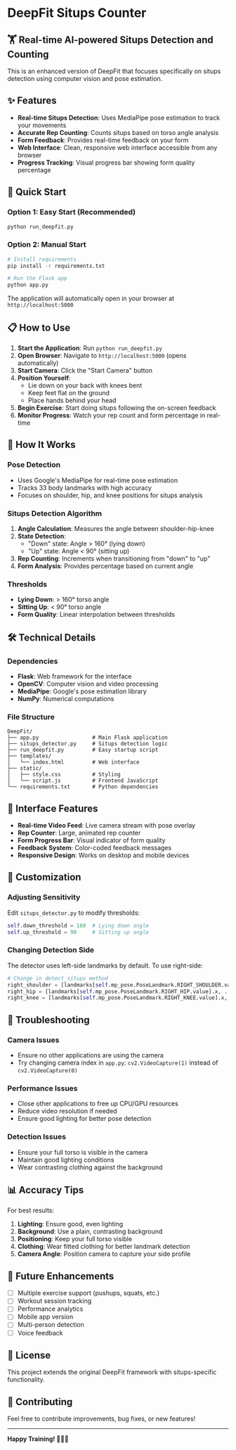 # DeepFit Situps Counter

## 🏋️ Real-time AI-powered Situps Detection and Counting

This is an enhanced version of DeepFit that focuses specifically on situps detection using computer vision and pose estimation.

## ✨ Features

- **Real-time Situps Detection**: Uses MediaPipe pose estimation to track your movements
- **Accurate Rep Counting**: Counts situps based on torso angle analysis
- **Form Feedback**: Provides real-time feedback on your form
- **Web Interface**: Clean, responsive web interface accessible from any browser
- **Progress Tracking**: Visual progress bar showing form quality percentage

## 🚀 Quick Start

### Option 1: Easy Start (Recommended)
```bash
python run_deepfit.py
```

### Option 2: Manual Start
```bash
# Install requirements
pip install -r requirements.txt

# Run the Flask app
python app.py
```

The application will automatically open in your browser at `http://localhost:5000`

## 📋 How to Use

1. **Start the Application**: Run `python run_deepfit.py`
2. **Open Browser**: Navigate to `http://localhost:5000` (opens automatically)
3. **Start Camera**: Click the "Start Camera" button
4. **Position Yourself**: 
   - Lie down on your back with knees bent
   - Keep feet flat on the ground
   - Place hands behind your head
5. **Begin Exercise**: Start doing situps following the on-screen feedback
6. **Monitor Progress**: Watch your rep count and form percentage in real-time

## 🎯 How It Works

### Pose Detection
- Uses Google's MediaPipe for real-time pose estimation
- Tracks 33 body landmarks with high accuracy
- Focuses on shoulder, hip, and knee positions for situps analysis

### Situps Detection Algorithm
1. **Angle Calculation**: Measures the angle between shoulder-hip-knee
2. **State Detection**: 
   - "Down" state: Angle > 160° (lying down)
   - "Up" state: Angle < 90° (sitting up)
3. **Rep Counting**: Increments when transitioning from "down" to "up"
4. **Form Analysis**: Provides percentage based on current angle

### Thresholds
- **Lying Down**: > 160° torso angle
- **Sitting Up**: < 90° torso angle
- **Form Quality**: Linear interpolation between thresholds

## 🛠️ Technical Details

### Dependencies
- **Flask**: Web framework for the interface
- **OpenCV**: Computer vision and video processing
- **MediaPipe**: Google's pose estimation library
- **NumPy**: Numerical computations

### File Structure
```
DeepFit/
├── app.py                 # Main Flask application
├── situps_detector.py     # Situps detection logic
├── run_deepfit.py         # Easy startup script
├── templates/
│   └── index.html         # Web interface
├── static/
│   ├── style.css          # Styling
│   └── script.js          # Frontend JavaScript
└── requirements.txt       # Python dependencies
```

## 🎨 Interface Features

- **Real-time Video Feed**: Live camera stream with pose overlay
- **Rep Counter**: Large, animated rep counter
- **Form Progress Bar**: Visual indicator of form quality
- **Feedback System**: Color-coded feedback messages
- **Responsive Design**: Works on desktop and mobile devices

## 🔧 Customization

### Adjusting Sensitivity
Edit `situps_detector.py` to modify thresholds:
```python
self.down_threshold = 160  # Lying down angle
self.up_threshold = 90     # Sitting up angle
```

### Changing Detection Side
The detector uses left-side landmarks by default. To use right-side:
```python
# Change in detect_situps method
right_shoulder = [landmarks[self.mp_pose.PoseLandmark.RIGHT_SHOULDER.value].x, ...]
right_hip = [landmarks[self.mp_pose.PoseLandmark.RIGHT_HIP.value].x, ...]
right_knee = [landmarks[self.mp_pose.PoseLandmark.RIGHT_KNEE.value].x, ...]
```

## 🐛 Troubleshooting

### Camera Issues
- Ensure no other applications are using the camera
- Try changing camera index in `app.py`: `cv2.VideoCapture(1)` instead of `cv2.VideoCapture(0)`

### Performance Issues
- Close other applications to free up CPU/GPU resources
- Reduce video resolution if needed
- Ensure good lighting for better pose detection

### Detection Issues
- Ensure your full torso is visible in the camera
- Maintain good lighting conditions
- Wear contrasting clothing against the background

## 📊 Accuracy Tips

For best results:
1. **Lighting**: Ensure good, even lighting
2. **Background**: Use a plain, contrasting background
3. **Positioning**: Keep your full torso visible
4. **Clothing**: Wear fitted clothing for better landmark detection
5. **Camera Angle**: Position camera to capture your side profile

## 🔄 Future Enhancements

- [ ] Multiple exercise support (pushups, squats, etc.)
- [ ] Workout session tracking
- [ ] Performance analytics
- [ ] Mobile app version
- [ ] Multi-person detection
- [ ] Voice feedback

## 📝 License

This project extends the original DeepFit framework with situps-specific functionality.

## 🤝 Contributing

Feel free to contribute improvements, bug fixes, or new features!

---

**Happy Training! 🏋️‍♀️💪**